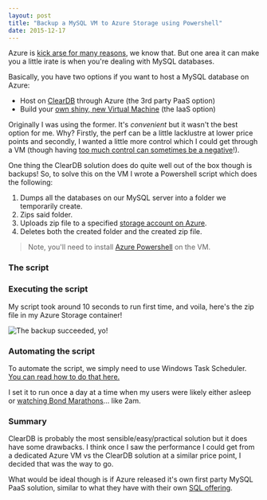 ```yaml
---
layout: post
title: "Backup a MySQL VM to Azure Storage using Powershell"
date: 2015-12-17
---
```


Azure is [kick arse for many reasons](http://worldsgreatestazuredemo.com/), we know that. But one area it can make you a little irate is when you're dealing with MySQL databases.

Basically, you have two options if you want to host a MySQL database on Azure:

* Host on [ClearDB](https://www.cleardb.com/pricing.view) through Azure (the 3rd party PaaS option)
* Build your [own shiny, new Virtual Machine](https://azure.microsoft.com/en-us/documentation/articles/virtual-machines-mysql-windows-server-2008r2/) (the IaaS option)

Originally I was using the former. It's *convenient* but it wasn't the best option for me. Why? Firstly, the perf can be a little lacklustre at lower price points and secondly, I wanted a little more control which I could get through a VM (though having [too much control can sometimes be a negative](http://www.troyhunt.com/2014/01/with-great-azure-vm-comes-great.html)!).

One thing the ClearDB solution does do quite well out of the box though is backups! So, to solve this on the VM I wrote a Powershell script which does the following:

1. Dumps all the databases on our MySQL server into a folder we temporarily create.
2. Zips said folder.
3. Uploads zip file to a specified [storage account on Azure](https://azure.microsoft.com/en-us/documentation/articles/storage-create-storage-account/).
4. Deletes both the created folder and the created zip file.

> Note, you'll need to install [Azure Powershell](https://azure.microsoft.com/en-us/documentation/articles/powershell-install-configure/) on the VM.

### The script
<script src="https://gist.github.com/NickBrooks/1573be04c7fbb806fa97.js"></script>

### Executing the script

My script took around 10 seconds to run first time, and voila, here's the zip file in my Azure Storage container!

![The backup succeeded, yo!](https://i.imgur.com/E0luBf5.png)

### Automating the script
To automate the script, we simply need to use Windows Task Scheduler. [You can read how to do that here.](http://blogs.technet.com/b/heyscriptingguy/archive/2012/08/11/weekend-scripter-use-the-windows-task-scheduler-to-run-a-windows-powershell-script.aspx)

I set it to run once a day at a time when my users were likely either asleep or [watching Bond Marathons](https://www.youtube.com/watch?v=aRrNlh-UaGg)... like 2am.

### Summary

ClearDB is probably the most sensible/easy/practical solution but it does have some drawbacks. I think once I saw the performance I could get from a dedicated Azure VM vs the ClearDB solution at a similar price point, I decided that was the way to go.

What would be ideal though is if Azure released it's own first party MySQL PaaS solution, similar to what they have with their own [SQL offering](https://azure.microsoft.com/en-us/services/sql-database/).